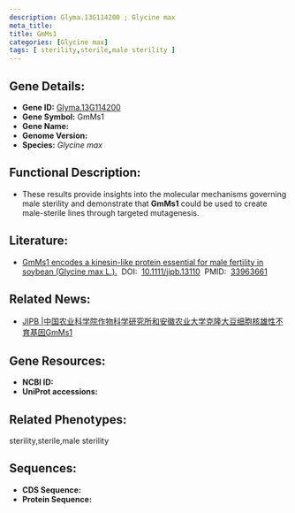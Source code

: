 ```yaml
---
description: Glyma.13G114200 ; Glycine max
meta_title:
title: GmMs1
categories: [Glycine max]
tags: [ sterility,sterile,male sterility ]
---
```


## Gene Details:
- **Gene ID:**	[Glyma.13G114200]()
- **Gene Symbol:** GmMs1
- **Gene Name:** 
- **Genome Version:** []()
- **Species:** *Glycine max*

## Functional Description:
   - These results provide insights into the molecular mechanisms governing male sterility and demonstrate that **GmMs1** could be used to create male-sterile lines through targeted mutagenesis.

## Literature:
   - [GmMs1 encodes a kinesin-like protein essential for male fertility in soybean (Glycine max L.).]( https://onlinelibrary.wiley.com/doi/10.1111/jipb.13110)&nbsp;&nbsp;DOI:&nbsp;&nbsp;[10.1111/jipb.13110](https://onlinelibrary.wiley.com/doi/10.1111/jipb.13110)&nbsp;&nbsp;PMID:&nbsp;&nbsp;[33963661](https://pubmed.ncbi.nlm.nih.gov/33963661/)

## Related News:
   - [JIPB | ​中国农业科学院作物科学研究所和安徽农业大学克隆大豆细胞核雄性不育基因GmMs1](https://mp.weixin.qq.com/s?__biz=Mzg3MDEwNDEyMg==&mid=2247510016&idx=6&sn=97cd4ce08c8ba32cd07d7fc16fb4ca61&chksm=ce900555f9e78c43c491747f17235ea8ab03291bc4c81756bf9dc47502b68a03d2c671b1ea7d&scene=27#wechat_redirect)

## Gene Resources:
- **NCBI ID:** [](https://www.ncbi.nlm.nih.gov/gene/?term=)
- **UniProt accessions:** [](https://www.uniprot.org/uniprotkb//entry)

## Related Phenotypes:
sterility,sterile,male sterility

## Sequences:
- **CDS Sequence:**
- **Protein Sequence:**

